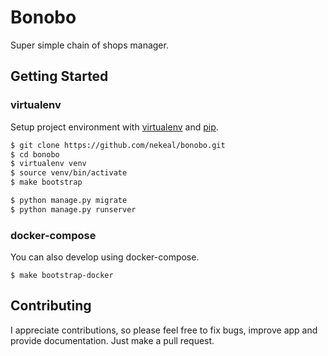 # Bonobo

Super simple chain of shops manager.

## Getting Started

### virtualenv
Setup project environment with [virtualenv](https://virtualenv.pypa.io) and [pip](https://pip.pypa.io).

```bash
$ git clone https://github.com/nekeal/bonobo.git
$ cd bonobo
$ virtualenv venv
$ source venv/bin/activate
$ make bootstrap

$ python manage.py migrate
$ python manage.py runserver
```

### docker-compose

You can also develop using docker-compose. 

    $ make bootstrap-docker

## Contributing

I appreciate contributions, so please feel free to fix bugs, improve app and provide documentation.
Just make a pull request.

